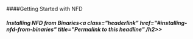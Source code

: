 ####Getting Started with NFD

##### Installing NFD from Binaries<a class="headerlink" href="#installing-nfd-from-binaries" title="Permalink to this headline" /h2>>
